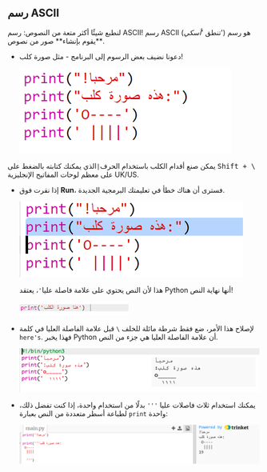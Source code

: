 ## رسم ASCII

لنطبع شيئًا أكثر متعة من النصوص: رسم ASCII! رسم ASCII (تنطق '*أسكي*') هو رسم يقوم بإنشاء** صور من نصوص**.

+ دعونا نضيف بعض الرسوم إلى البرنامج - مثل صورة كلب!
    
    ![لقطة الشاشة](images/me-dog.png)

يمكن صنع أقدام الكلب باستخدام الحرف`|`الذي يمكنك كتابته بالضغط على <kbd>Shift + \ </kbd>على معظم لوحات المفاتيح الإنجليزية UK/US.

+ إذا نقرت فوق **Run**، فسترى أن هناك خطأ في تعليمتك البرمجية الجديدة.
    
    ![لقطة الشاشة](images/me-dog-bug.png)
    
    هذا لأن النص يحتوي على علامة فاصلة عليا`'`، يعتقد Python أنها نهاية النص!
    
    ![لقطة الشاشة](images/me-dog-quote.png)

+ لإصلاح هذا الأمر، ضع فقط شرطة مائلة للخلف `\` قبل علامة الفاصلة العليا في كلمة `here's`. فهذا يخبر Python أن علامة الفاصلة العليا هي جزء من النص.
    
    ![لقطة الشاشة](images/me-dog-bug-fix.png)

+ يمكنك استخدام ثلاث فاصلات عليا `'''` بدلًا من استخدام واحدة، إذا كنت تفضل ذلك، لطباعة أسطر متعددة من النص بعبارة `print` واحدة:
    
    ![لقطة الشاشة](images/me-dog-triple-quote.png)